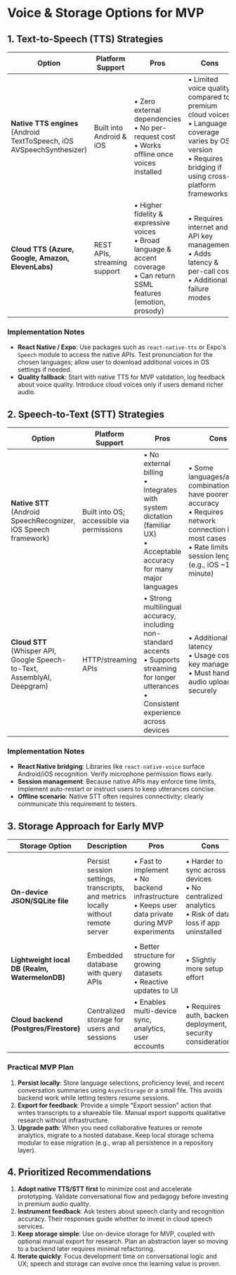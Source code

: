 # Voice & Storage Options for MVP

## 1. Text-to-Speech (TTS) Strategies

| Option | Platform Support | Pros | Cons | Recommended Usage in MVP |
| --- | --- | --- | --- | --- |
| **Native TTS engines** (Android TextToSpeech, iOS AVSpeechSynthesizer) | Built into Android & iOS | • Zero external dependencies<br>• No per-request cost<br>• Works offline once voices installed | • Limited voice quality compared to premium cloud voices<br>• Language coverage varies by OS version<br>• Requires bridging if using cross-platform frameworks | Use by default to keep MVP simple and low-cost. Offer settings to choose installed voices; fall back to cloud voices if native voice missing. |
| **Cloud TTS (Azure, Google, Amazon, ElevenLabs)** | REST APIs, streaming support | • Higher fidelity & expressive voices<br>• Broad language & accent coverage<br>• Can return SSML features (emotion, prosody) | • Requires internet and API key management<br>• Adds latency & per-call cost<br>• Additional failure modes | Consider as optional upgrade for premium experience or when native voice unavailable. |

### Implementation Notes
- **React Native / Expo**: Use packages such as `react-native-tts` or Expo's `Speech` module to access the native APIs. Test pronunciation for the chosen languages; allow user to download additional voices in OS settings if needed.
- **Quality fallback**: Start with native TTS for MVP validation, log feedback about voice quality. Introduce cloud voices only if users demand richer audio.

## 2. Speech-to-Text (STT) Strategies

| Option | Platform Support | Pros | Cons | Recommended Usage in MVP |
| --- | --- | --- | --- | --- |
| **Native STT** (Android SpeechRecognizer, iOS Speech framework) | Built into OS; accessible via permissions | • No external billing<br>• Integrates with system dictation (familiar UX)<br>• Acceptable accuracy for many major languages | • Some languages/accent combinations have poorer accuracy<br>• Requires network connection in most cases<br>• Rate limits on session length (e.g., iOS ~1 minute) | Start here for MVP to minimize setup. Ensure UX handles short recognition windows (auto-restart listening). |
| **Cloud STT** (Whisper API, Google Speech-to-Text, AssemblyAI, Deepgram) | HTTP/streaming APIs | • Strong multilingual accuracy, including non-standard accents<br>• Supports streaming for longer utterances<br>• Consistent experience across devices | • Additional latency<br>• Usage cost & key management<br>• Must handle audio upload securely | Introduce when native accuracy proves insufficient or when you need longer, streaming sessions. |

### Implementation Notes
- **React Native bridging**: Libraries like `react-native-voice` surface Android/iOS recognition. Verify microphone permission flows early.
- **Session management**: Because native APIs may enforce time limits, implement auto-restart or instruct users to keep utterances concise.
- **Offline scenario**: Native STT often requires connectivity; clearly communicate this requirement to testers.

## 3. Storage Approach for Early MVP

| Storage Option | Description | Pros | Cons | Recommendation |
| --- | --- | --- | --- | --- |
| **On-device JSON/SQLite file** | Persist session settings, transcripts, and metrics locally without remote server | • Fast to implement<br>• No backend infrastructure<br>• Keeps user data private during MVP experiments | • Harder to sync across devices<br>• No centralized analytics<br>• Risk of data loss if app uninstalled | For idea validation, store small JSON/SQLite files using libraries like `react-native-fs` or `AsyncStorage`. Good enough to track sessions and notes. |
| **Lightweight local DB (Realm, WatermelonDB)** | Embedded database with query APIs | • Better structure for growing datasets<br>• Reactive updates to UI | • Slightly more setup effort | Use if transcripts or analytics grow quickly; optional for MVP. |
| **Cloud backend (Postgres/Firestore)** | Centralized storage for users and sessions | • Enables multi-device sync, analytics, user accounts | • Requires auth, backend deployment, security considerations | Delay until after MVP validation unless remote analytics are critical. |

### Practical MVP Plan
1. **Persist locally**: Store language selections, proficiency level, and recent conversation summaries using `AsyncStorage` or a small file. This avoids backend work while letting testers resume sessions.
2. **Export for feedback**: Provide a simple "Export session" action that writes transcripts to a shareable file. Manual export supports qualitative research without infrastructure.
3. **Upgrade path**: When you need collaborative features or remote analytics, migrate to a hosted database. Keep local storage schema modular to ease migration (e.g., wrap all persistence in a repository layer).

## 4. Prioritized Recommendations
1. **Adopt native TTS/STT first** to minimize cost and accelerate prototyping. Validate conversational flow and pedagogy before investing in premium audio quality.
2. **Instrument feedback**: Ask testers about speech clarity and recognition accuracy. Their responses guide whether to invest in cloud speech services.
3. **Keep storage simple**: Use on-device storage for MVP, coupled with optional manual export for research. Plan an abstraction layer so moving to a backend later requires minimal refactoring.
4. **Iterate quickly**: Focus development time on conversational logic and UX; speech and storage can evolve once the learning value is proven.
